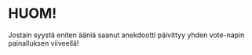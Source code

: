 # HUOM!

Jostain syystä eniten ääniä saanut anekdootti päivittyy yhden vote-napin painalluksen viiveellä!